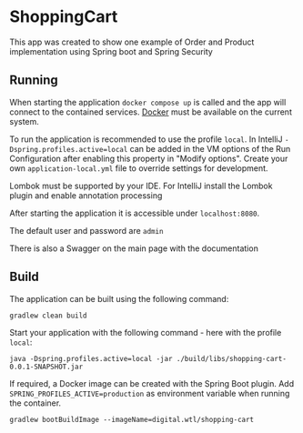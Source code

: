 # ShoppingCart

This app was created to show one example of Order and Product implementation using Spring boot and Spring Security

## Running

When starting the application `docker compose up` is called and the app will connect to the contained services.
[Docker](https://www.docker.com/get-started/) must be available on the current system.

To run the application is recommended to use the profile `local`. In IntelliJ `-Dspring.profiles.active=local` can be
added in the VM options of the Run Configuration after enabling this property in "Modify options". Create your own
`application-local.yml` file to override settings for development.

Lombok must be supported by your IDE. For IntelliJ install the Lombok plugin and enable annotation processing

After starting the application it is accessible under `localhost:8080`.

The default user and password are `admin`

There is also a Swagger on the main page with the documentation

## Build

The application can be built using the following command:

```
gradlew clean build
```

Start your application with the following command - here with the profile `local`:

```
java -Dspring.profiles.active=local -jar ./build/libs/shopping-cart-0.0.1-SNAPSHOT.jar
```

If required, a Docker image can be created with the Spring Boot plugin. Add `SPRING_PROFILES_ACTIVE=production` as
environment variable when running the container.

```
gradlew bootBuildImage --imageName=digital.wtl/shopping-cart
```

